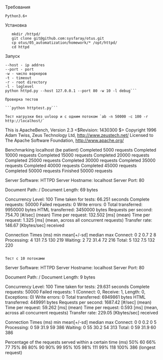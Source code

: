 Требования

```Python3.6+```

Установка

```cd /opt/
   mkdir /httpd/
   git clone git@github.com:sysfaray/otus.git
   cp otus/05_automatization/homework/* /opt/httpd/
   cd httpd
```

Запуск 

```
--host - ip addres
--port - port 
-w - число воркеров
-t - timeout
-r - root directory
-l - loglevel
python httpd.py --host 127.0.0.1 --port 80 -w 10 -l debug```

Проверка тестов

```python httptest.py```

Тест нагрузки без uvloop и с одним потоком `ab -n 50000 -c 100 -r http://localhost/`

```
This is ApacheBench, Version 2.3 <$Revision: 1430300 $>
Copyright 1996 Adam Twiss, Zeus Technology Ltd, http://www.zeustech.net/
Licensed to The Apache Software Foundation, http://www.apache.org/

Benchmarking localhost (be patient)
Completed 5000 requests
Completed 10000 requests
Completed 15000 requests
Completed 20000 requests
Completed 25000 requests
Completed 30000 requests
Completed 35000 requests
Completed 40000 requests
Completed 45000 requests
Completed 50000 requests
Finished 50000 requests


Server Software:        HTTPD
Server Hostname:        localhost
Server Port:            80

Document Path:          /
Document Length:        69 bytes

Concurrency Level:      100
Time taken for tests:   66.251 seconds
Complete requests:      50000
Failed requests:        0
Write errors:           0
Total transferred:      9950000 bytes
HTML transferred:       3450000 bytes
Requests per second:    754.70 [#/sec] (mean)
Time per request:       132.502 [ms] (mean)
Time per request:       1.325 [ms] (mean, across all concurrent requests)
Transfer rate:          146.67 [Kbytes/sec] received

Connection Times (ms)
              min  mean[+/-sd] median   max
Connect:        0    2   0.7      2       8
Processing:     4  131   7.5    130     219
Waiting:        2   72  31.4     72     216
Total:          5  132   7.5    132     220
```

Тест с 10 потоками

```
Server Software:        HTTPD
Server Hostname:        localhost
Server Port:            80

Document Path:          /
Document Length:        9 bytes

Concurrency Level:      100
Time taken for tests:   29.631 seconds
Complete requests:      50000
Failed requests:        1
   (Connect: 0, Receive: 1, Length: 0, Exceptions: 0)
Write errors:           0
Total transferred:      6949861 bytes
HTML transferred:       449991 bytes
Requests per second:    1687.42 [#/sec] (mean)
Time per request:       59.262 [ms] (mean)
Time per request:       0.593 [ms] (mean, across all concurrent requests)
Transfer rate:          229.05 [Kbytes/sec] received

Connection Times (ms)
              min  mean[+/-sd] median   max
Connect:        0    0   0.2      0       5
Processing:     0   59  31.9     59     386
Waiting:        0   55  30.2     54     313
Total:          0   59  31.9     60     386

Percentage of the requests served within a certain time (ms)
  50%     60
  66%     77
  75%     86
  80%     90
  90%     99
  95%    105
  98%    111
  99%    118
 100%    386 (longest request)
 ```